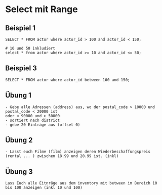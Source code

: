 # Select mit Range 

## Beispiel 1

```
SELECT * FROM actor where actor_id > 100 and actor_id < 150;

# 10 und 50 inkludiert
select * from actor where actor_id >= 10 and actor_id <= 50;
```

## Beispiel 3

```
SELECT * FROM actor where actor_id between 100 and 150;
```

## Übung 1

```
- Gebe alle Adressen (address) aus, wo der postal_code > 10000 und postal_code < 20000 ist 
oder < 90000 und > 50000 
- sortiert nach district 
- gebe 20 Einträge aus (offset 0) 
```

## Übung 2

```
- Lasst euch Filme (film) anzeigen deren Wiederbeschaffungspreis (rental ... ) zwischen 18.99 und 20.99 ist. (inkl) 

```

## Übung 3

```
Lass Euch alle Eitnräge aus dem inventory mit between im Bereich 10 bis 100 anzeigen (inkl 10 und 100) 


```
